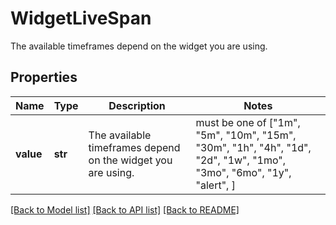 # WidgetLiveSpan

The available timeframes depend on the widget you are using.

## Properties

| Name      | Type    | Description                                                  | Notes                                                                                                                |
| --------- | ------- | ------------------------------------------------------------ | -------------------------------------------------------------------------------------------------------------------- |
| **value** | **str** | The available timeframes depend on the widget you are using. | must be one of ["1m", "5m", "10m", "15m", "30m", "1h", "4h", "1d", "2d", "1w", "1mo", "3mo", "6mo", "1y", "alert", ] |

[[Back to Model list]](README.md#documentation-for-models) [[Back to API list]](README.md#documentation-for-api-endpoints) [[Back to README]](README.md)
